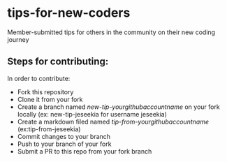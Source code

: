 # tips-for-new-coders
Member-submitted tips for others in the community on their new coding journey


## Steps for contributing:

In order to contribute:

- Fork this repository
- Clone it from your fork
- Create a branch named *new-tip-yourgithubaccountname* on your fork locally (ex: new-tip-jeseekia for username jeseekia)
- Create a markdown filed named *tip-from-yourgithubaccountname* (ex:tip-from-jeseekia)
- Commit changes to your branch
- Push to your branch of your fork
- Submit a PR to this repo from your fork branch
